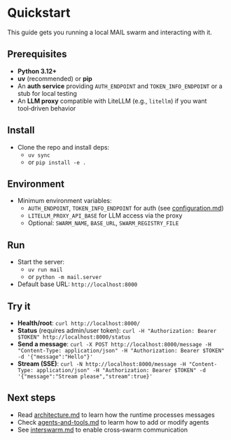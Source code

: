 # Quickstart

This guide gets you running a local MAIL swarm and interacting with it.

## Prerequisites
- **Python 3.12+**
- **uv** (recommended) or **pip**
- An **auth service** providing `AUTH_ENDPOINT` and `TOKEN_INFO_ENDPOINT` or a stub for local testing
- An **LLM proxy** compatible with LiteLLM (e.g., `litellm`) if you want tool‑driven behavior

## Install
- Clone the repo and install deps:
  - `uv sync`
  - or `pip install -e .`

## Environment
- Minimum environment variables:
  - `AUTH_ENDPOINT`, `TOKEN_INFO_ENDPOINT` for auth (see [configuration.md](/docs/configuration.md))
  - `LITELLM_PROXY_API_BASE` for LLM access via the proxy
  - Optional: `SWARM_NAME`, `BASE_URL`, `SWARM_REGISTRY_FILE`

## Run
- Start the server:
  - `uv run mail`
  - or `python -m mail.server`
- Default base URL: `http://localhost:8000`

## Try it
- **Health/root**: `curl http://localhost:8000/`
- **Status** (requires admin/user token): `curl -H "Authorization: Bearer $TOKEN" http://localhost:8000/status`
- **Send a message**: `curl -X POST http://localhost:8000/message -H "Content-Type: application/json" -H "Authorization: Bearer $TOKEN" -d '{"message":"Hello"}'`
- **Stream (SSE)**: `curl -N http://localhost:8000/message -H "Content-Type: application/json" -H "Authorization: Bearer $TOKEN" -d '{"message":"Stream please","stream":true}'`

## Next steps
- Read [architecture.md](/docs/architecture.md) to learn how the runtime processes messages
- Check [agents-and-tools.md](/docs/agents-and-tools.md) to learm how to add or modify agents
- See [interswarm.md](/docs/interswarm.md) to enable cross‑swarm communication

